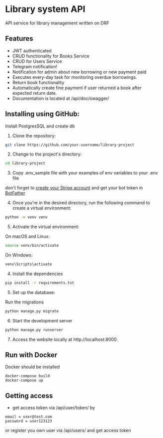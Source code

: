 # Library system API
API service for library management written on DRF

## Features

- JWT authenticated
- CRUD functionality for Books Service 
- CRUD for Users Service
- Telegram notification!
- Notification for admin about new borrowing or new payment paid
- Executes every-day task for monitoring overdue borrowings.
- Return book functionality
- Automatically create fine payment if user returned a book after expected return date.
- Documentation is located at /api/doc/swagger/


## Installing using GitHub:
Install PostgresSQL and create db

1. Clone the repository:

```bash
git clone https://github.com/your-username/library-project
```
2. Change to the project's directory:
```bash
cd library-project
```
3. Сopy .env_sample file with your examples of env variables to your .env
file

don't forget to [create your Stripe account](https://stripe.com/en-gb-us) and get your bot token in [BotFather](https://t.me/botfather)

4. Once you're in the desired directory, run the following command to create a virtual environment:
```bash
python -m venv venv
```
5. Activate the virtual environment:

On macOS and Linux:

```bash
source venv/bin/activate
```
On Windows:
```bash
venv\Scripts\activate
```

4. Install the dependencies

```bash
pip install -r requirements.txt
```

5. Set up the database:

Run the migrations

```bash
python manage.py migrate
```

6. Start the development server

```bash
python manage.py runserver
```

7. Access the website locally at http://localhost:8000.

## Run with Docker

Docker should be installed

```
docker-compose build
docker-compose up
```

## Getting access

 
- get access token via /api/user/token/ by 
```
email = user@test.com
password = user123123
```

or register you own user via /api/users/ and get access token
